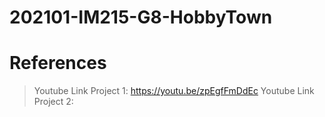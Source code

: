 # 202101-IM215-G8-HobbyTown

# References

> Youtube Link Project 1: https://youtu.be/zpEgfFmDdEc 
> Youtube Link Project 2: 
